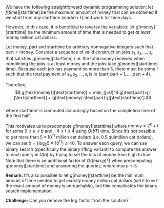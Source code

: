 We have the following straightforward dynamic programming solution: let $f[\text{time}][\text{starttime}]$ be the maximum amount of money that can be obtained if we start from day $\text{starttime}$ (modulo $T$) and work for $\text{time}$ days.

However, in this case, it is beneficial to reverse the variables: let $g[\text{money}][\text{starttime}]$ be the minimum amount of time that is needed to get _at least_ $\text{money}$ million cat dollars.

Let $\text{money}$, $\text{part}$ and $\text{starttime}$ be arbitrary nonnegative integers such that $\text{part} < \text{money}$. Consider a sequence of valid construction jobs $s_1, s_2, \ldots, s_n$ that satisfies $g[\text{money}][\text{starttime}]$ (i.e. the total money received when completing the jobs is at least $\text{money}$ and the jobs take $g[\text{money}][\text{starttime}]$ time). Because each job has payment no more than $5$, there must be some $i$ such that the total payment of $s_1, s_2, \ldots, s_i$ is in $\{\text{part}, \text{part}+1, \ldots, \text{part}+4\}$.

Therefore,  
$$
g[\text{money}][\text{starttime}] = \min_{j=0}^4 g[\text{part}+j][\text{starttime}] + g[\text{money}-\text{part}-j][\text{starttime}']
$$  
where $\text{starttime}'$ is computed accordingly based on the completion time of the first half.

This motivates us to precompute $g[\text{money}][\text{starttime}]$ where $\text{money} = 2^k + l$ for some $0 \le k \le b$ and $-4 \le l \le 4$ using $O(bT)$ time. Since it’s not possible to get more than $5 \times 10^{11}$ million cat dollars (i.e. 0.5 quintillion cat dollars), we can set $b = \lfloor \log_2 5 \times 10^{11} \rfloor \le 40$. To answer each query, we can use binary search (specifically the binary lifting variant) to compute the answer to each query in $O(b)$ by trying to set the bits of $\text{money}$ from high to low. Note that there is an additional factor of $O((\max p)^2)$ when precomputing $g[\text{money}][\text{starttime}]$ and answering the queries, where $\max p \le 5$.

**Remark:** It’s also possible to let $g[\text{money}][\text{starttime}]$ be the minimum amount of time needed to get _exactly_ $\text{money}$ million cat dollars (set it to $\infty$ if the exact amount of money is unreachable), but this complicates the binary search implementation.

**Challenge:** Can you remove the $\log$ factor from the solution?